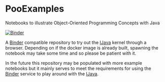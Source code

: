 # PooExamples
Notebooks to illustrate Object-Oriented Programming Concepts with Java

[![Binder](https://mybinder.org/badge.svg)](https://mybinder.org/v2/gh/SpencerPark/ijava-binder/master?filepath=%2Fhome%2Fjovyan%2FHelloWorld.ipynb)

A [Binder](https://mybinder.org/) compatible repository to try out the [IJava](https://github.com/SpencerPark/IJava) kernel through a browser. Depending on if the docker image is already built, spawning the notebook may take some time and so please be patient with it.

In the future this repository may be populated with more example notebooks but it mainly serves to meet the requirements for using the [Binder](https://mybinder.org/) service to play around with the [IJava](https://github.com/SpencerPark/IJava).
